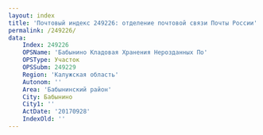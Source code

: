 ```yaml
---
layout: index
title: 'Почтовый индекс 249226: отделение почтовой связи Почты России'
permalink: /249226/
data:
    Index: 249226
    OPSName: 'Бабынино Кладовая Хранения Нерозданных По'
    OPSType: Участок
    OPSSubm: 249229
    Region: 'Калужская область'
    Autonom: ''
    Area: 'Бабынинский район'
    City: Бабынино
    City1: ''
    ActDate: '20170928'
    IndexOld: ''
---
```

